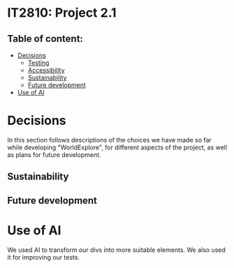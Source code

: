 # IT2810: Project 2.1

## Table of content:
- [Decisions](#decisions)
    - [Testing](#testing)
    - [Accessibility](#accessibility)
    - [Sustainability](#sustainability)
    - [Future development](#future-development)
- [Use of AI](#use-of-ai)


# Decisions
In this section follows descriptions of the choices we have made so far while developing "WorldExplore", for different aspects of the project, as well as plans for future development.


## Sustainability



## Future development

# Use of AI
We used AI to transform our divs into more suitable elements. We also used it for improving our tests.
